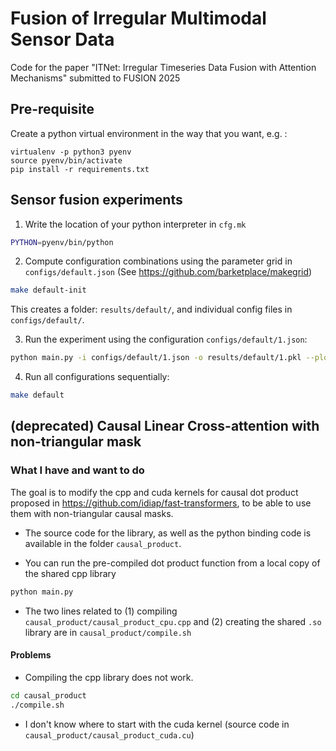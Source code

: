 # Fusion of Irregular Multimodal Sensor Data
Code for the paper "ITNet: Irregular Timeseries Data Fusion with Attention Mechanisms" submitted to FUSION 2025

## Pre-requisite
Create a python virtual environment in the way that you want, e.g. :
```
virtualenv -p python3 pyenv
source pyenv/bin/activate
pip install -r requirements.txt
```

## Sensor fusion experiments
1. Write the location of your python interpreter in `cfg.mk`
```bash
PYTHON=pyenv/bin/python
```

2. Compute configuration combinations using the parameter grid in `configs/default.json` (See https://github.com/barketplace/makegrid) 
```bash
make default-init
```
This creates a folder: `results/default/`, and individual config files in `configs/default/`.

3. Run the experiment using the configuration `configs/default/1.json`:
```bash
python main.py -i configs/default/1.json -o results/default/1.pkl --plot --save --show
```

4. Run all configurations sequentially:
```bash
make default 
```



## (deprecated) Causal Linear Cross-attention with non-triangular mask

### What I have and want to do
The goal is to modify the cpp and cuda kernels for causal dot product proposed in https://github.com/idiap/fast-transformers, to be able to use them with non-triangular causal masks.

- The source code for the library, as well as the python binding code is available in the folder `causal_product`. 

- You can run the pre-compiled dot product function from a local copy of the shared cpp library 
```bash
python main.py
```

- The two lines related to (1) compiling `causal_product/causal_product_cpu.cpp` and (2) creating the shared `.so` library are in `causal_product/compile.sh`

#### Problems
- Compiling the cpp library does not work.

```bash
cd causal_product
./compile.sh
```

- I don't know where to start with the cuda kernel (source code in `causal_product/causal_product_cuda.cu`)
